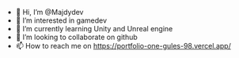 - 👋 Hi, I’m @Majdydev
- 👀 I’m interested in gamedev
- 🌱 I’m currently learning Unity and Unreal engine
- 💞️ I’m looking to collaborate on github
- 📫 How to reach me on https://portfolio-one-gules-98.vercel.app/

<!---
Majdydev/Majdydev is a ✨ special ✨ repository because its `README.md` (this file) appears on your GitHub profile.
You can click the Preview link to take a look at your changes.
--->
